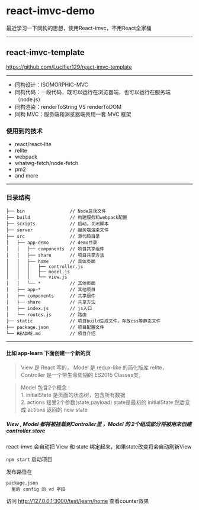 # react-imvc-demo

最近学习一下同构的思想，使用React-imvc，不用React全家桶

***

react-imvc-template
--------------

<https://github.com/Lucifier129/react-imvc-template>

***

* 同构设计：ISOMORPHIC-MVC
* 同构代码：一段代码，既可以运行在浏览器端，也可以运行在服务端（node.js）
* 同构渲染：renderToString VS renderToDOM
* 同构 MVC：服务端和浏览器端共用一套 MVC 框架

### 使用到的技术

* react/react-lite
* relite
* webpack
* whatwg-fetch/node-fetch
* pm2
* and more

***

### 目录结构

```
├── bin                 // Node启动文件
├── build               // 构建服务和webpack配置
├── scripts             // 启动、关闭脚本
├── server              // 服务端渲染文件
├── src                 // 源代码目录
│   ├── app-demo   	    // demo目录
│   │   ├── components  // 项目共享组件
│   │   ├── share       // 项目共享方法
│   │   ├── home        // 具体页面
│   │   │   ├── controller.js  
│   │   │   ├── model.js       
│   │   │   └── view.js        
│   │   └── *           // 其他页面
│   ├── app-*           // 其他项目
│   ├── components      // 共享组件
│   ├── share           // 共享方法
│   ├── index.js        // js入口
│   └── routes.js       // 路由
├── static              // 项目build生成文件，存放css等静态文件
├── package.json        // 项目配置文件
└── README.md           // 项目介绍
```

***

#### 比如 app-learn 下面创建一个新的页  

> View 是 React 写的， Model 是 redux-like 的简化版库 relite， Controller 是一个带生命周期的 ES2015 Classes类。

> Model 包含2个概念 :  
    1. initialState 是页面的状态树，包含所有数据  
    2. actions 接受2个参数(state,payload) state是最初的 initialState 然后变成 actions 返回的 new state
  
##### View , Model 都将被挂载到Controller里 ，Model 的 2个组成部分将被用来创建 controller.store

react-imvc 会自动把 View 和 state 绑定起来，如果state改变将会自动刷新View
    
`npm start` 启动项目  

发布路径在
 ```
package.json 
   里的 config 的 vd 字段 
```

访问 <http://127.0.0.1:3000/test/learn/home> 查看counter效果
    